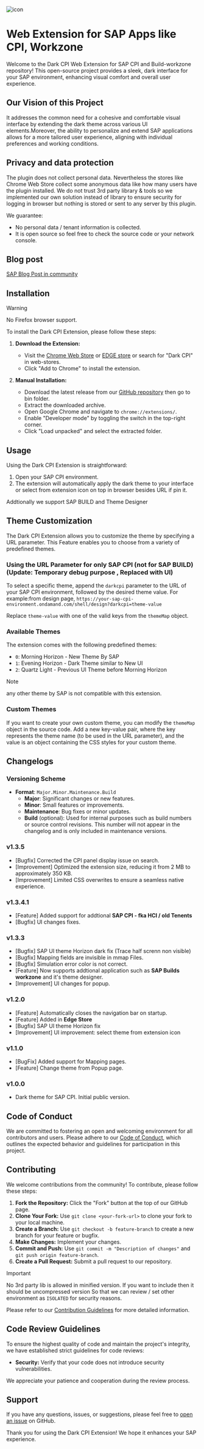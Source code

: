 <img src="docs\Black_full.png" class="center" alt="icon"><h1>Web Extension for SAP Apps like CPI, Workzone </h1>

Welcome to the Dark CPI Web Extension for SAP CPI and Build-workzone repository! This open-source project provides a sleek, dark interface for your SAP environment, enhancing visual comfort and overall user experience.

## Our Vision of this Project

It addresses the common need for a cohesive and comfortable visual interface by extending the dark theme across various UI elements.Moreover, the ability to personalize and extend SAP applications allows for a more tailored user experience, aligning with individual preferences and working conditions.

## Privacy and data protection

The plugin does not collect personal data. Nevertheless the stores like Chrome Web Store collect some anonymous data like how many users have the plugin installed. We do not trust 3rd party library & tools so we implemented our own solution instead of library to ensure security for logging in browser but nothing is stored or sent to any server by this plugin.

We guarantee:

- No personal data / tenant information is collected.
- It is open source so feel free to check the source code or your network console.

## Blog post

[SAP Blog Post in community](https://community.sap.com/t5/technology-blogs-by-members/introducing-dark-cpi-web-extension-for-sap-applications/ba-p/13728785)

## Installation

> [!WARNING]  
> No Firefox browser support.

To install the Dark CPI Extension, please follow these steps:

1. **Download the Extension:**

   - Visit the [Chrome Web Store](https://chromewebstore.google.com/detail/dark-sap-cpi/lmegddleeigeddljmdkonofmppbefneo) or [EDGE store](https://microsoftedge.microsoft.com/addons/detail/gpafgeambljleonppfbeieehlmdiffop) or search for "Dark CPI" in web-stores.
   - Click "Add to Chrome" to install the extension.

2. **Manual Installation:**
   - Download the latest release from our [GitHub repository](https://github.com/incpi/Dark-CPI-Web-Extension) then go to bin folder.
   - Extract the downloaded archive.
   - Open Google Chrome and navigate to `chrome://extensions/`.
   - Enable "Developer mode" by toggling the switch in the top-right corner.
   - Click "Load unpacked" and select the extracted folder.

## Usage

Using the Dark CPI Extension is straightforward:

1. Open your SAP CPI environment.
2. The extension will automatically apply the dark theme to your interface or select from extension icon on top in browser besides URL if pin it.

Addtionally we support SAP BUILD and Theme Designer

## Theme Customization

The Dark CPI Extension allows you to customize the theme by specifying a URL parameter. This Feature enables you to choose from a variety of predefined themes.

### Using the URL Parameter for only SAP CPI (not for SAP BUILD) (Update: Temporary debug purpose , Replaced with UI)

To select a specific theme, append the `darkcpi` parameter to the URL of your SAP CPI environment, followed by the desired theme value. For example:from design page,
`https://your-sap-cpi-environment.ondamand.com/shell/design?darkcpi=theme-value`

Replace `theme-value` with one of the valid keys from the `themeMap` object.

### Available Themes

The extension comes with the following predefined themes:

- `0`: Morning Horizon - New Theme By SAP
- `1`: Evening Horizon - Dark Theme similar to New UI
- `2`: Quartz Light - Previous UI Theme before Morning Horizon

> [!NOTE]
> any other theme by SAP is not compatible with this extension.

### Custom Themes

If you want to create your own custom theme, you can modify the `themeMap` object in the source code. Add a new key-value pair, where the key represents the theme name (to be used in the URL parameter), and the value is an object containing the CSS styles for your custom theme.

## Changelogs

### Versioning Scheme

- **Format**: `Major.Minor.Maintenance.Build`
  - **Major**: Significant changes or new features.
  - **Minor**: Small features or improvements.
  - **Maintenance**: Bug fixes or minor updates.
  - **Build** (optional): Used for internal purposes such as build numbers or source control revisions. This number will not appear in the changelog and is only included in maintenance versions.

### v1.3.5
- [Bugfix] Corrected the CPI panel display issue on search.
- [Improvement] Optimized the extension size, reducing it from 2 MB to approximately 350 KB.
- [Improvement] Limited CSS overwrites to ensure a seamless native experience.

### v1.3.4.1

- [Feature] Added support for addtional **SAP CPI - fka HCI / old Tenents**
- [Bugfix] UI changes fixes.

### v1.3.3

- [Bugfix] SAP UI theme Horizon dark fix (Trace half screnn non visible)
- [Bugfix] Mapping fields are invisible in mmap Files.
- [Bugfix] Simulation error color is not correct.
- [Feature] Now supports addtional application such as **SAP Builds workzone** and it's theme designer.
- [Improvement] UI changes for popup.

### v1.2.0

- [Feature] Automatically closes the navigation bar on startup.
- [Feature] Added in **Edge Store**
- [Bugfix] SAP UI theme Horizon fix
- [Improvement] UI improvement: select theme from extension icon

### v1.1.0

- [BugFix] Added support for Mapping pages.
- [Feature] Change theme from Popup page.

### v1.0.0

- Dark theme for SAP CPI. Initial public version.

## Code of Conduct

We are committed to fostering an open and welcoming environment for all contributors and users. Please adhere to our [Code of Conduct](/CODE_OF_CONDUCT.md), which outlines the expected behavior and guidelines for participation in this project.

## Contributing

We welcome contributions from the community! To contribute, please follow these steps:

1. **Fork the Repository:** Click the "Fork" button at the top of our GitHub page.
2. **Clone Your Fork:** Use `git clone <your-fork-url>` to clone your fork to your local machine.
3. **Create a Branch:** Use `git checkout -b feature-branch` to create a new branch for your feature or bugfix.
4. **Make Changes:** Implement your changes.
5. **Commit and Push:** Use `git commit -m "Description of changes"` and `git push origin feature-branch`.
6. **Create a Pull Request:** Submit a pull request to our repository.

> [!IMPORTANT]  
> No 3rd party lib is allowed in minified version. If you want to include then it should be uncompressed version So that we can review / set other environment as `ISOLATED` for security reasons.

Please refer to our [Contribution Guidelines](/CONTRIBUTING.md) for more detailed information.

## Code Review Guidelines

To ensure the highest quality of code and maintain the project's integrity, we have established strict guidelines for code reviews:

- **Security:** Verify that your code does not introduce security vulnerabilities.

We appreciate your patience and cooperation during the review process.

## Support

If you have any questions, issues, or suggestions, please feel free to [open an issue](https://github.com/incpi/Dark-CPI-Web-Extension/issues) on GitHub.

Thank you for using the Dark CPI Extension! We hope it enhances your SAP experience.
